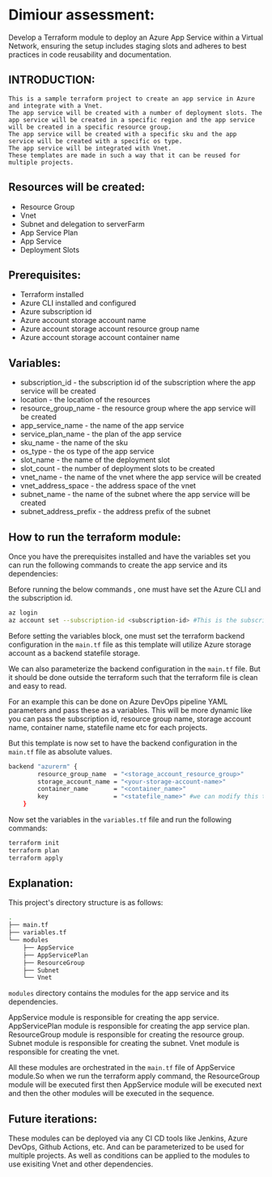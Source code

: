 # Dimiour assessment:
Develop a Terraform module to deploy an Azure App Service within a Virtual Network, ensuring the setup includes staging slots and adheres to best practices in code reusability and documentation.

## INTRODUCTION:
    This is a sample terraform project to create an app service in Azure and integrate with a Vnet. 
    The app service will be created with a number of deployment slots. The app service will be created in a specific region and the app service will be created in a specific resource group.
    The app service will be created with a specific sku and the app service will be created with a specific os type.
    The app service will be integrated with Vnet.
    These templates are made in such a way that it can be reused for multiple projects.

## Resources will be created:
  - Resource Group
  - Vnet
  - Subnet and delegation to serverFarm
  - App Service Plan
  - App Service
  - Deployment Slots

## Prerequisites:
  - Terraform installed
  - Azure CLI installed and configured
  - Azure subscription id
  - Azure account storage account name
  - Azure account storage account resource group name
  - Azure account storage account container name

## Variables:
  - subscription_id - the subscription id of the subscription where the app service will be created
  - location - the location of the resources
  - resource_group_name - the resource group where the app service will be created
  - app_service_name - the name of the app service
  - service_plan_name - the plan of the app service
  - sku_name - the name of the sku
  - os_type - the os type of the app service
  - slot_name - the name of the deployment slot
  - slot_count - the number of deployment slots to be created
  - vnet_name - the name of the vnet where the app service will be created
  - vnet_address_space - the address space of the vnet 
  - subnet_name - the name of the subnet where the app service will be created
  - subnet_address_prefix - the address prefix of the subnet

## How to run the terraform module:

Once you have the prerequisites installed and have the variables set you can run the following commands to create the app service and its dependencies:

Before running the below commands , one must have set the Azure CLI and the subscription id.
```bash
az login
az account set --subscription-id <subscription-id> #This is the subscription id of subscription where the storage account is located
```
Before setting the variables block, one must set the terraform backend configuration in the `main.tf` file as this template will utilize Azure storage account as a backend statefile storage.

We can also parameterize the backend configuration in the `main.tf` file. But it should be done outside the terraform such that the terraform file is clean and easy to read.

For an example this can be done on Azure DevOps pipeline YAML parameters and pass these as a variables. This will be more dynamic like you can pass the subscription id, resource group name, storage account name, container name, statefile name etc for each projects.

But this template is now set to have the backend configuration in the `main.tf` file as absolute values.

```bash
backend "azurerm" {
        resource_group_name  = "<storage_account_resource_group>"
        storage_account_name = "<your-storage-account-name>"
        container_name       = "<container_name>"
        key                  = "<statefile_name>" #we can modify this to be more dynamic for other projects
    }
```
Now set the variables in the `variables.tf` file and run the following commands:
```bash
terraform init
terraform plan
terraform apply
```

## Explanation:

This project's directory structure is as follows:

```bash
.
├── main.tf
├── variables.tf
└── modules
    ├── AppService
    ├── AppServicePlan
    ├── ResourceGroup
    ├── Subnet
    └── Vnet
```
`modules` directory contains the modules for the app service and its dependencies.

AppService module is responsible for creating the app service.
AppServicePlan module is responsible for creating the app service plan.
ResourceGroup module is responsible for creating the resource group.
Subnet module is responsible for creating the subnet.
Vnet module is responsible for creating the vnet.

All these modules are orchestrated in the `main.tf` file of AppService module.So when we run the terraform apply command, the ResourceGroup module will be executed first then AppService module will be executed next and then the other modules will be executed in the sequence.

## Future iterations:

These modules can be deployed via any CI CD tools like Jenkins, Azure DevOps, Github Actions, etc. And can be parameterized to be used for multiple projects. As well as conditions can be applied to the modules to use exisiting Vnet and other dependencies.
